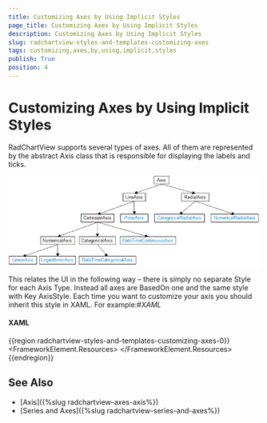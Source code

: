 ```yaml
---
title: Customizing Axes by Using Implicit Styles
page_title: Customizing Axes by Using Implicit Styles
description: Customizing Axes by Using Implicit Styles
slug: radchartview-styles-and-templates-customizing-axes
tags: customizing,axes,by,using,implicit,styles
publish: True
position: 4
---
```


# Customizing Axes by Using Implicit Styles

RadChartView supports several types of axes. All of them are represented by the abstract Axis class that is responsible for displaying the labels and ticks.

![radchartview-styles-and-templates-customizing-axes](images/radchartview-styles-and-templates-customizing-axes.png)

This relates the UI in the following way – there is simply no separate Style for each Axis Type. Instead all axes are BasedOn one and the same style with Key AxisStyle. Each time you want to customize your axis you should inherit this style in XAML. For example:#_XAML_

#### __XAML__	
{{region radchartview-styles-and-templates-customizing-axes-0}}
	<FrameworkElement.Resources>
		<Style TargetType="telerik:DateTimeContinuousAxis" BasedOn="{StaticResource AxisStyle}">
			<Setter Property="Foreground" Value="White" />
			<Setter Property="FontSize" Value="13" />
		</Style>
	</FrameworkElement.Resources>
{{endregion}}

## See Also
 * [Axis]({%slug radchartview-axes-axis%})
 * [Series and Axes]({%slug radchartview-series-and-axes%})